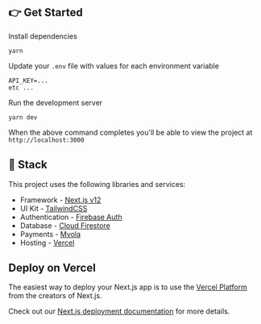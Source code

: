 ## 👉 Get Started

Install dependencies

```
yarn
```

Update your `.env` file with values for each environment variable

```
API_KEY=...
etc ...
```

Run the development server

```
yarn dev
```

When the above command completes you'll be able to view the project at `http://localhost:3000`

## 🥞 Stack

This project uses the following libraries and services:

-   Framework - [Next.js v12](https://nextjs.org)
-   UI Kit - [TailwindCSS](https://tailwindcss.com)
-   Authentication - [Firebase Auth](https://firebase.google.com/products/auth)
-   Database - [Cloud Firestore](https://firebase.google.com/products/firestore)
-   Payments - [Mvola](https://mvola.com)
-   Hosting - [Vercel](https://vercel.com)

## Deploy on Vercel

The easiest way to deploy your Next.js app is to use the [Vercel Platform](https://vercel.com/new?utm_medium=default-template&filter=next.js&utm_source=create-next-app&utm_campaign=create-next-app-readme) from the creators of Next.js.

Check out our [Next.js deployment documentation](https://nextjs.org/docs/deployment) for more details.
